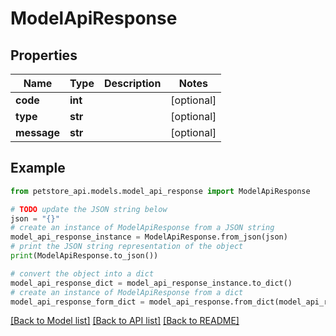 # ModelApiResponse


## Properties

Name | Type | Description | Notes
------------ | ------------- | ------------- | -------------
**code** | **int** |  | [optional] 
**type** | **str** |  | [optional] 
**message** | **str** |  | [optional] 

## Example

```python
from petstore_api.models.model_api_response import ModelApiResponse

# TODO update the JSON string below
json = "{}"
# create an instance of ModelApiResponse from a JSON string
model_api_response_instance = ModelApiResponse.from_json(json)
# print the JSON string representation of the object
print(ModelApiResponse.to_json())

# convert the object into a dict
model_api_response_dict = model_api_response_instance.to_dict()
# create an instance of ModelApiResponse from a dict
model_api_response_form_dict = model_api_response.from_dict(model_api_response_dict)
```
[[Back to Model list]](../README.md#documentation-for-models) [[Back to API list]](../README.md#documentation-for-api-endpoints) [[Back to README]](../README.md)


